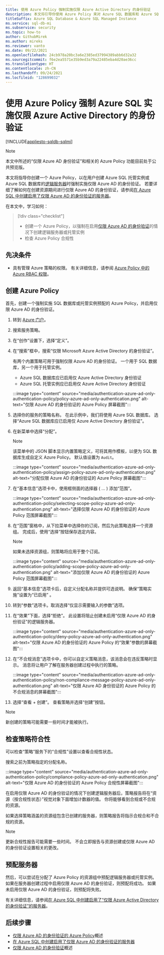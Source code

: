 ```yaml
---
title: 使用 Azure Policy 强制实施仅限 Azure Active Directory 的身份验证
description: 本文将引导你使用 Azure Policy 来对 Azure SQL 数据库和 Azure SQL 托管实例强制实施“仅限 Azure Active Directory (Azure AD) 身份验证”
titleSuffix: Azure SQL Database & Azure SQL Managed Instance
ms.service: sql-db-mi
ms.subservice: security
ms.topic: how-to
author: GithubMirek
ms.author: mireks
ms.reviewer: vanto
ms.date: 09/22/2021
ms.openlocfilehash: 24cb978a20bc3a6e2385ed37994389abb6d32a32
ms.sourcegitcommit: f6e2ea5571e35b9ed3a79a22485eba4d20ae36cc
ms.translationtype: HT
ms.contentlocale: zh-CN
ms.lasthandoff: 09/24/2021
ms.locfileid: "128699032"
---
```

# <a name="using-azure-policy-to-enforce-azure-active-directory-only-authentication-with-azure-sql"></a>使用 Azure Policy 强制 Azure SQL 实施仅限 Azure Active Directory 的身份验证

[!INCLUDE[appliesto-sqldb-sqlmi](../includes/appliesto-sqldb-sqlmi.md)]

> [!NOTE]
> 本文中所述的“仅限 Azure AD 身份验证”和相关的 Azure Policy 功能目前处于公共预览版。  

本文将指导你创建一个 Azure Policy，以在用户创建 Azure SQL 托管实例或 Azure SQL 数据库的[逻辑服务器](logical-servers.md)时强制实施仅限 Azure AD 的身份验证。 若要详细了解如何在创建资源期间进行仅限 Azure AD 的身份验证，请参阅[在 Azure SQL 中创建启用了仅限 Azure AD 的身份验证的服务器](authentication-azure-ad-only-authentication-create-server.md)。

在本文中，学习如何：

> [!div class="checklist"]
> - 创建一个 Azure Policy，以强制在启用[仅限 Azure AD 的身份验证](authentication-azure-ad-only-authentication.md)的情况下创建逻辑服务器或托管实例
> - 检查 Azure Policy 合规性

## <a name="prerequisite"></a>先决条件

- 具有管理 Azure 策略的权限。 有关详细信息，请参阅 [Azure Policy 中的 Azure RBAC 权限](/azure/governance/policy/overview#azure-rbac-permissions-in-azure-policy)。

## <a name="create-an-azure-policy"></a>创建 Azure Policy

首先，创建一个强制实施 SQL 数据库或托管实例预配的 Azure Policy，并启用仅限 Azure AD 的身份验证。

1. 转到 [Azure 门户](https://portal.azure.com)。
1. 搜索服务策略。
1. 在“创作”设置下，选择“定义”。
1. 在“搜索”框中，搜索“仅限 Microsoft Azure Active Directory 的身份验证”。

   有两个内置策略可用于强制仅限 Azure AD 的身份验证。 一个用于 SQL 数据库，另一个用于托管实例。

   - Azure SQL 数据库应已启用仅 Azure Active Directory 身份验证
   - Azure SQL 托管实例应已启用仅 Azure Active Directory 身份验证

   :::image type="content" source="media/authentication-azure-ad-only-authentication-policy/policy-azure-ad-only-authentication.png" alt-text="仅限 Azure AD 的身份验证的 Azure Policy 屏幕截图":::

1. 选择你的服务的策略名称。 在此示例中，我们将使用 Azure SQL 数据库。 选择“Azure SQL 数据库应已启用仅 Azure Active Directory 身份验证”。
1. 在新菜单中选择“分配”。

   > [!NOTE]
   > 该菜单中的 JSON 脚本显示内置策略定义，可将其用作模板，以便为 SQL 数据库生成自定义 Azure Policy。 默认值设置为 `Audit`。

   :::image type="content" source="media/authentication-azure-ad-only-authentication-policy/assign-policy-azure-ad-only-authentication.png" alt-text="分配仅限 Azure AD 的身份验证的 Azure Policy 屏幕截图":::

1. 在“基本信息”选项卡中，使用框侧面的选择器 ( ... ) 添加“范围”。  

   :::image type="content" source="media/authentication-azure-ad-only-authentication-policy/selecting-scope-policy-azure-ad-only-authentication.png" alt-text="选择仅限 Azure AD 的身份验证的 Azure Policy 范围屏幕截图":::

1. 在“范围”窗格中，从下拉菜单中选择你的订阅，然后为此策略选择一个资源组。   完成后，使用“选择”按钮保存选定内容。

   > [!NOTE]
   > 如果未选择资源组，则策略将应用于整个订阅。

   :::image type="content" source="media/authentication-azure-ad-only-authentication-policy/adding-scope-policy-azure-ad-only-authentication.png" alt-text="添加仅限 Azure AD 的身份验证的 Azure Policy 范围屏幕截图":::

1. 返回“基本信息”选项卡后，自定义分配名称并提供可选说明。   确保“策略实施”设置为“已启用” 。
1. 转到“参数”选项卡。取消选择“仅显示需要输入的参数”选项。 
1. 在“效果”下面，选择“拒绝”。  此设置将阻止创建未启用“仅限 Azure AD 的身份验证”的逻辑服务器。

   :::image type="content" source="media/authentication-azure-ad-only-authentication-policy/deny-policy-azure-ad-only-authentication.png" alt-text="仅限 Azure AD 的身份验证的 Azure Policy 的“效果”参数的屏幕截图":::

1. 在“不合规消息”选项卡中，你可以自定义策略消息，该消息会在违反策略时显示。 消息将让用户了解在服务器创建过程中执行的策略。

   :::image type="content" source="media/authentication-azure-ad-only-authentication-policy/non-compliance-message-policy-azure-ad-only-authentication.png" alt-text="仅限 Azure AD 身份验证的 Azure Policy 的不合规消息的屏幕截图":::

1. 选择“查看 + 创建”。 查看策略并选择“创建”按钮。

> [!NOTE]
> 新创建的策略可能需要一些时间才能被执行。

## <a name="check-policy-compliance"></a>检查策略符合性

可以检查“策略”服务下的“合规性”设置以查看合规性状态。 

搜索之前为策略指定的分配名称。

:::image type="content" source="media/authentication-azure-ad-only-authentication-policy/compliance-policy-azure-ad-only-authentication.png" alt-text="仅限 Azure AD 的身份验证的 Azure Policy 合规性屏幕截图":::

在启用仅限 Azure AD 的身份验证的情况下创建逻辑服务器后，策略报告将在“资源（按合规性状态）”视觉对象下面增加计数器的值。 你将能够看到合规或不合规的资源。

如果选择策略涵盖的资源组包含已创建的服务器，则策略报告将指示合规合和不合规的资源。

> [!NOTE]
> 更新合规性报告可能需要一些时间。 不会立即报告与资源创建或仅限 Azure AD 的身份验证设置相关的更改。    

## <a name="provision-a-server"></a>预配服务器

然后，可以尝试在分配了 Azure Policy 的资源组中预配逻辑服务器或托管实例。 如果在服务器创建过程中启用仅限 Azure AD 的身份验证，则预配将成功。 如果未启用仅限 Azure AD 的身份验证，则预配将失败。

有关详细信息，请参阅[在 Azure SQL 中创建启用了“仅限 Azure Active Directory 的身份验证”的服务器](authentication-azure-ad-only-authentication-create-server.md)。

## <a name="next-steps"></a>后续步骤

- [仅限 Azure AD 的身份验证的 Azure Policy](authentication-azure-ad-only-authentication-policy.md)概述
- [在 Azure SQL 中创建启用了仅限 Azure AD 的身份验证的服务器](authentication-azure-ad-only-authentication-create-server.md)
- [仅限 Azure AD 的身份验证](authentication-azure-ad-only-authentication.md)概述
